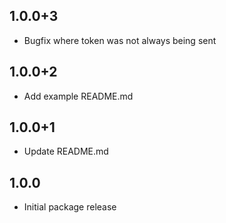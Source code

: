 ## 1.0.0+3

- Bugfix where token was not always being sent

## 1.0.0+2

- Add example README.md

## 1.0.0+1

- Update README.md

## 1.0.0

- Initial package release
